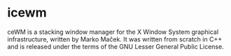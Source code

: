 # icewm
ceWM is a stacking window manager for the X Window System graphical infrastructure, written by Marko Maček. It was written from scratch in C++ and is released under the terms of the GNU Lesser General Public License.
